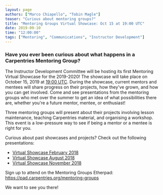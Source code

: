 ```yaml
---
layout: page
authors: ["Marco Chiapello", "Tobin Magle"]
teaser: "Curious about mentoring groups?"
title: "Mentoring Groups Virtual Showcase: Oct 15 at 19:00 UTC"
date: 2019-09-10
time: "12:00:00"
tags: ["Mentoring", "Communications", "Instructor Development"]
---
```


### Have you ever been curious about what happens in a Carpentries Mentoring Group?

The Instructor Development Committee will be hosting its first Mentoring Virtual Showcase for the 2019-2020! The showcase will take place on October 15, 2019 at [19:00 UTC](https://www.timeanddate.com/worldclock/fixedtime.html?msg=Mentoring+Virtual+Showcase&iso=20191015T19&p1=1440&ah=1). During the showcase, current mentors and mentees will share progress on their projects, how they've grown, and how you can get involved. Come and see presentations from the mentoring groups who met over the summer to get an idea of what possibilities there are, whether you're a future mentor, mentee, or enthusiast!

Three mentoring groups will present about their projects involving lesson maintenance, teaching Carpentries material, and organising a workshop. This event is a low-pressure way to see if being a mentor or a mentee is right for you.

Curious about past showcases and projects? Check out the following presentations:

- [Virtual Showcase February 2018](https://drive.google.com/open?id=1Gybuvqa-Srwlz99Go5n5vfBvJ8V8lJcM)
- [Virtual Showcase August 2018](https://drive.google.com/drive/folders/1i8ozxm5MsiLBU8pPmb_9qJVkMNwZLiVK)
- [Virtual Showcase November 2018](https://drive.google.com/open?id=1sf1bFSf7nsli91Bd95ZwkygJ18o7lG7_)

Sign up to attend on the Mentoring Groups Etherpad: https://pad.carpentries.org/mentoring-groups

We want to see you there!

